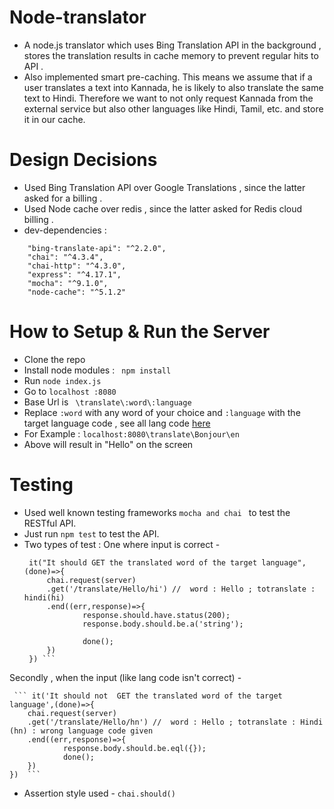 # Node-translator
- A node.js translator which uses Bing Translation API in the background , stores the translation results in cache memory to prevent regular hits to API .
- Also implemented smart pre-caching. This means we assume that if a user translates a text into Kannada, he is 
likely to also translate the same text to Hindi. Therefore we want to not only request Kannada from the external service 
but also other languages like Hindi, Tamil, etc. and store it in our cache.

# Design Decisions 
- Used Bing Translation API over Google Translations , since the latter asked for a billing .
- Used Node cache over redis , since the latter asked for Redis cloud billing .
- dev-dependencies :
```
    "bing-translate-api": "^2.2.0",
    "chai": "^4.3.4",
    "chai-http": "^4.3.0",
    "express": "^4.17.1",
    "mocha": "^9.1.0",
    "node-cache": "^5.1.2"
```
# How to Setup & Run the Server
- Clone the repo 
- Install node modules : ``` npm install```
- Run ``` node index.js ```
- Go to ```localhost :8080```
- Base Url  is ``` \translate\:word\:language```
- Replace ```:word``` with any word of your choice and ```:language``` with the target language code , see all lang code [here](https://github.com/plainheart/bing-translate-api/blob/master/src/lang.js)
- For Example : ```localhost:8080\translate\Bonjour\en```
- Above will result in "Hello" on the screen 

# Testing
- Used well known testing frameworks ```mocha and chai ``` to test the RESTful API.
- Just run ``` npm test ``` to test the API.
- Two types of test :
  One where input is correct -
   ``` describe('GET /translate/:word/:language',()=>{
    it("It should GET the translated word of the target language",(done)=>{
        chai.request(server)
        .get('/translate/Hello/hi') //  word : Hello ; totranslate : hindi(hi)
        .end((err,response)=>{
                response.should.have.status(200);
                response.body.should.be.a('string');
               
                done();
        })
    }) ```
 Secondly , when the input (like lang code isn't correct) -
 
     ``` it('It should not  GET the translated word of the target language',(done)=>{
        chai.request(server)
        .get('/translate/Hello/hn') //  word : Hello ; totranslate : Hindi (hn) : wrong language code given
        .end((err,response)=>{
                response.body.should.be.eql({});           
                done();
        })
    })  ```
- Assertion style used - ``` chai.should() ```
